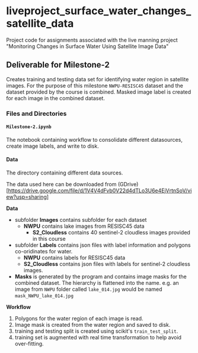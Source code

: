 # liveproject_surface_water_changes_satellite_data
Project code for assignments associated with the live manning project "Monitoring Changes in Surface Water Using Satellite Image Data"

## Deliverable for Milestone-2

Creates training and testing data set for identifying water region in satellite images. For the purpose of this milestone `NWPU-RESISC45` dataset and the dataset provided by the course is combined. Masked image label is created for each image in the combined dataset.

### Files and Directories

#### `Milestone-2.ipynb`
The notebook containing workflow to consolidate different datasources, create image labels, and write to disk.

#### Data

The directory containing different data sources.

The data used here can be downloaded from (GDrive)[https://drive.google.com/file/d/1V4V4dFvb0V22d4dTLo3U6e4EjVrtnSoV/view?usp=sharing]

**Data**
  * subfolder **Images** contains subfolder for each dataset
    * **NWPU** contains lake images from RESISC45 data
      * **S2_Cloudless** contains 40 sentinel-2 cloudless images provided in this course
  * subfolder **Labels** contains json files with label information and polygons co-oridinates for water.
      * **NWPU** contains labels for RESISC45 data
      * **S2_Cloudless** contains json files with labels for sentinel-2 cloudless images.
  * **Masks** is generated by the program and contains image masks for the combined dataset. The hierarchy is flattened into the name.
        e.g. an image from `NWPU` folder called `lake_014.jpg` would be named `mask_NWPU_lake_014.jpg`

**Workflow**

1. Polygons for the water region of each image is read.
2. Image mask is created from the water region and saved to disk.
3. training and testing split is created using scikit's `train_test_split`.
4. training set is augmented with real time transformation to help avoid over-fitting.
